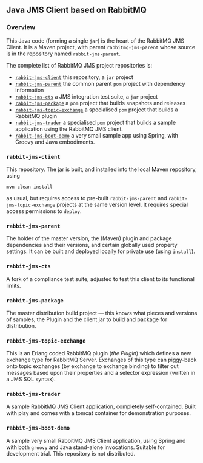 ## Java JMS Client based on RabbitMQ

### Overview

This Java code (forming a single `jar`) is the heart of the RabbitMQ JMS Client.  It is a Maven project, with parent `rabbitmq-jms-parent` whose source is in the repository named `rabbit-jms-parent`.

The complete list of RabbitMQ JMS project repositories is:

* [`rabbit-jms-client`](#rabbit-jms-client) this repository, a `jar` project
* [`rabbit-jms-parent`](#rabbit-jms-parent) the common parent `pom` project with dependency information
* [`rabbit-jms-cts`](#rabbit-jms-cts) a JMS integration test suite, a `jar` project
* [`rabbit-jms-package`](#rabbit-jms-package) a `pom` project that builds snapshots and releases
* [`rabbit-jms-topic-exchange`](#rabbit-jms-topic-exchange) a specialised `pom` project that builds a RabbitMQ plugin
* [`rabbit-jms-trader`](#rabbit-jms-trader) a specialised `pom` project that builds a sample application using the RabbitMQ JMS client.
* [`rabbit-jms-boot-demo`](#rabbit-jms-boot-demo) a very small sample app using Spring, with Groovy and Java embodiments.

### <a name="rabbit-jms-client"></a> `rabbit-jms-client`

This repository. The jar is built, and installed into the local Maven repository, using

    mvn clean install

as usual, but requires access to pre-built `rabbit-jms-parent` and `rabbit-jms-topic-exchange` projects at the same version level. It requires special access permissions to `deploy`.

### <a name="rabbit-jms-parent"></a> `rabbit-jms-parent`

The holder of the master version, the (Maven) plugin and package dependencies and their versions, and certain globally used property settings. It can be built and deployed locally for private use (using `install`).

### <a name="rabbit-jms-cts"></a> `rabbit-jms-cts`

A fork of a compliance test suite, adjusted to test this client to its functional limits.

### <a name="rabbit-jms-package"></a> `rabbit-jms-package`

The master distribution build project — this knows what pieces and versions of samples, the Plugin and the client jar to build and package for distribution.

### <a name="rabbit-jms-topic-exchange"></a> `rabbit-jms-topic-exchange`

This is an Erlang coded RabbitMQ plugin (_the Plugin_) which defines a new exchange type for RabbitMQ Server. Exchanges of this type can piggy-back onto topic exchanges (by exchange to exchange binding) to filter out messages based upon their properties and a selector expression (written in a JMS SQL syntax).

### <a name="rabbit-jms-trader"></a> `rabbit-jms-trader`

A sample RabbitMQ JMS Client application, completely self-contained. Built with play and comes with a tomcat container for demonstration purposes.

### <a name="rabbit-jms-boot-demo"></a> `rabbit-jms-boot-demo`

A sample very small RabbitMQ JMS Client application, using Spring and with both `groovy` and Java stand-alone invocations. Suitable for development trial.
This repository is not distributed.

